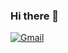 ### Hi there 👋

[![Gmail](https://img.shields.io/badge/jeelee553@gmail.com-EA4335?style=flat&logo=Gmail&logoColor=white)](https://mail.google.com/mail/?view=cm&amp;fs=1&amp;to=jeelee553@gmail.com)


<!--
**42jeelee/42jeelee** is a ✨ _special_ ✨ repository because its `README.md` (this file) appears on your GitHub profile.

Here are some ideas to get you started:

- 🔭 I’m currently working on ...
- 🌱 I’m currently learning ...
- 👯 I’m looking to collaborate on ...
- 🤔 I’m looking for help with ...
- 💬 Ask me about ...
- 📫 How to reach me: ...
- 😄 Pronouns: ...
- ⚡ Fun fact: ...
-->
